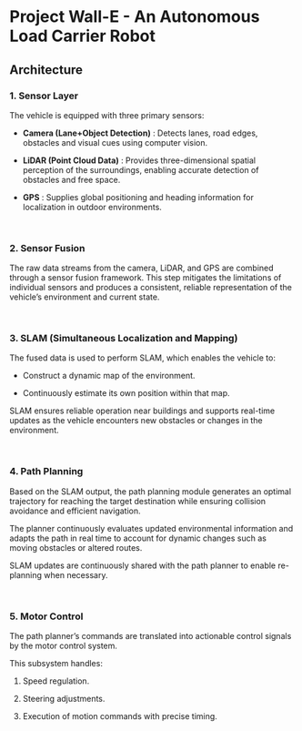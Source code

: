 # **Project Wall-E - An Autonomous Load Carrier Robot**

## **Architecture**

### **1. Sensor Layer**

The vehicle is equipped with three primary sensors:

- **Camera (Lane+Object Detection)**  : Detects lanes, road edges, obstacles and visual cues using computer vision.

- **LiDAR (Point Cloud Data)**        : Provides three-dimensional spatial perception of the surroundings, enabling accurate detection of obstacles and free space.

- **GPS**                           : Supplies global positioning and heading information for localization in outdoor environments.

<br>

### **2. Sensor Fusion**
   
The raw data streams from the camera, LiDAR, and GPS are combined through a sensor fusion framework. This step mitigates the limitations of individual sensors and produces a consistent, reliable representation of the vehicle’s environment and current state.

<br>

### **3. SLAM (Simultaneous Localization and Mapping)**
   
The fused data is used to perform SLAM, which enables the vehicle to:

- Construct a dynamic map of the environment.

- Continuously estimate its own position within that map.

SLAM ensures reliable operation near buildings and supports real-time updates as the vehicle encounters new obstacles or changes in the environment.

<br>

### **4. Path Planning**
   
Based on the SLAM output, the path planning module generates an optimal trajectory for reaching the target destination while ensuring collision avoidance and efficient navigation.

The planner continuously evaluates updated environmental information and adapts the path in real time to account for dynamic changes such as moving obstacles or altered routes.

SLAM updates are continuously shared with the path planner to enable re-planning when necessary.

<br>

### **5. Motor Control**
   
The path planner’s commands are translated into actionable control signals by the motor control system. 

This subsystem handles:

1. Speed regulation.

2. Steering adjustments.

3. Execution of motion commands with precise timing.








